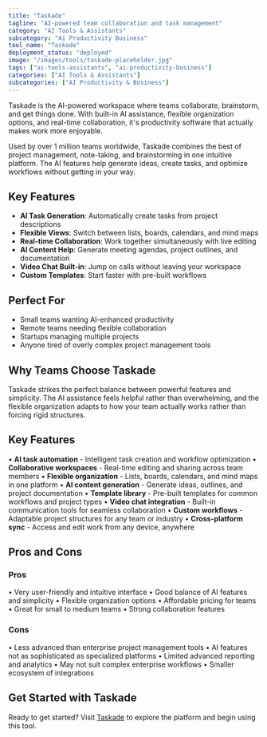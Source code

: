 ```yaml
---
title: "Taskade"
tagline: "AI-powered team collaboration and task management"
category: "AI Tools & Assistants"
subcategory: "Ai Productivity Business"
tool_name: "Taskade"
deployment_status: "deployed"
image: "/images/tools/taskade-placeholder.jpg"
tags: ["ai-tools-assistants", "ai-productivity-business"]
categories: ["AI Tools & Assistants"]
subcategories: ["AI Productivity & Business"]
---
```

Taskade is the AI-powered workspace where teams collaborate, brainstorm, and get things done. With built-in AI assistance, flexible organization options, and real-time collaboration, it's productivity software that actually makes work more enjoyable.

Used by over 1 million teams worldwide, Taskade combines the best of project management, note-taking, and brainstorming in one intuitive platform. The AI features help generate ideas, create tasks, and optimize workflows without getting in your way.

## Key Features
- **AI Task Generation**: Automatically create tasks from project descriptions
- **Flexible Views**: Switch between lists, boards, calendars, and mind maps
- **Real-time Collaboration**: Work together simultaneously with live editing
- **AI Content Help**: Generate meeting agendas, project outlines, and documentation
- **Video Chat Built-in**: Jump on calls without leaving your workspace
- **Custom Templates**: Start faster with pre-built workflows

## Perfect For
- Small teams wanting AI-enhanced productivity
- Remote teams needing flexible collaboration
- Startups managing multiple projects
- Anyone tired of overly complex project management tools

## Why Teams Choose Taskade
Taskade strikes the perfect balance between powerful features and simplicity. The AI assistance feels helpful rather than overwhelming, and the flexible organization adapts to how your team actually works rather than forcing rigid structures.

## Key Features

• **AI task automation** - Intelligent task creation and workflow optimization
• **Collaborative workspaces** - Real-time editing and sharing across team members
• **Flexible organization** - Lists, boards, calendars, and mind maps in one platform
• **AI content generation** - Generate ideas, outlines, and project documentation
• **Template library** - Pre-built templates for common workflows and project types
• **Video chat integration** - Built-in communication tools for seamless collaboration
• **Custom workflows** - Adaptable project structures for any team or industry
• **Cross-platform sync** - Access and edit work from any device, anywhere

## Pros and Cons

### Pros
• Very user-friendly and intuitive interface
• Good balance of AI features and simplicity
• Flexible organization options
• Affordable pricing for teams
• Great for small to medium teams
• Strong collaboration features

### Cons
• Less advanced than enterprise project management tools
• AI features not as sophisticated as specialized platforms
• Limited advanced reporting and analytics
• May not suit complex enterprise workflows
• Smaller ecosystem of integrations

## Get Started with Taskade

Ready to get started? Visit [Taskade](https://www.taskade.com) to explore the platform and begin using this tool.